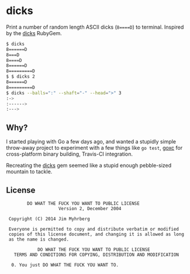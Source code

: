 # dicks

Print a number of random length ASCII dicks (`8====D`) to terminal. Inspired
by the [dicks](https://rubygems.org/gems/dicks) RubyGem.

```bash
$ dicks
8======D
8===D
8====D
8======D
8=========D
$ $ dicks 2
8======D
8=========D
$ dicks --balls=":" --shaft="-" --head=">" 3
:->
:------>
:--->
```

## Why?

I started playing with Go a few days ago, and wanted a stupidly simple
throw-away project to experiment with a few things like `go test`,
[goxc](https://github.com/laher/goxc) for cross-platform binary building,
Travis-CI integration.

Recreating the [dicks](https://rubygems.org/gems/dicks) gem seemed like a
stupid enough pebble-sized mountain to tackle.


## License

```
        DO WHAT THE FUCK YOU WANT TO PUBLIC LICENSE
                    Version 2, December 2004

 Copyright (C) 2014 Jim Myhrberg

 Everyone is permitted to copy and distribute verbatim or modified
 copies of this license document, and changing it is allowed as long
 as the name is changed.

            DO WHAT THE FUCK YOU WANT TO PUBLIC LICENSE
   TERMS AND CONDITIONS FOR COPYING, DISTRIBUTION AND MODIFICATION

  0. You just DO WHAT THE FUCK YOU WANT TO.
```
